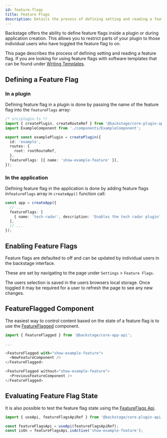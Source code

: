 ```yaml
---
id: feature-flags
title: Feature Flags
description: Details the process of defining setting and reading a feature flag.
---
```


Backstage offers the ability to define feature flags inside a plugin or during application creation. This allows you to restrict parts of your plugin to those individual users who have toggled the feature flag to on.

This page describes the process of defining setting and reading a feature flag. If you are looking for using feature flags with software templates that can be found under [Writing Templates](https://backstage.io/docs/features/software-templates/writing-templates#remove-sections-or-fields-based-on-feature-flags).

## Defining a Feature Flag

### In a plugin

Defining feature flag in a plugin is done by passing the name of the feature flag into the `featureFlags` array:

```ts
/* src/plugin.ts */
import { createPlugin, createRouteRef } from '@backstage/core-plugin-api';
import ExampleComponent from './components/ExampleComponent';

export const examplePlugin = createPlugin({
  id: 'example',
  routes: {
    root: rootRouteRef,
  },
  featureFlags: [{ name: 'show-example-feature' }],
});
```

### In the application

Defining feature flag in the application is done by adding feature flags in`featureFlags` array in
`createApp()` function call:

```ts
const app = createApp({
  // ...
  featureFlags: [
    { name: 'tech-radar', description: 'Enables the tech radar plugin' },
  ],
  // ...
});
```

## Enabling Feature Flags

Feature flags are defaulted to off and can be updated by individual users in the backstage interface.

These are set by navigating to the page under `Settings` > `Feature Flags`.

The users selection is saved in the users browsers local storage. Once toggled it may be required for a user to refresh the page to see any new changes.

## FeatureFlagged Component

The easiest way to control content based on the state of a feature flag is to use the [FeatureFlagged](https://backstage.io/docs/reference/core-app-api.featureflagged) component.

```ts
import { FeatureFlagged } from '@backstage/core-app-api';

...

<FeatureFlagged with="show-example-feature">
  <NewFeatureComponent />
</FeatureFlagged>

<FeatureFlagged without="show-example-feature">
  <PreviousFeatureComponent />
</FeatureFlagged>
```

## Evaluating Feature Flag State

It is also possible to test the feature flag state using the [FeatureFlags Api](https://backstage.io/docs/reference/core-plugin-api.featureflagsapi).

```ts
import { useApi, featureFlagsApiRef } from '@backstage/core-plugin-api';

const featureFlagsApi = useApi(featureFlagsApiRef);
const isOn = featureFlagsApi.isActive('show-example-feature');
```
